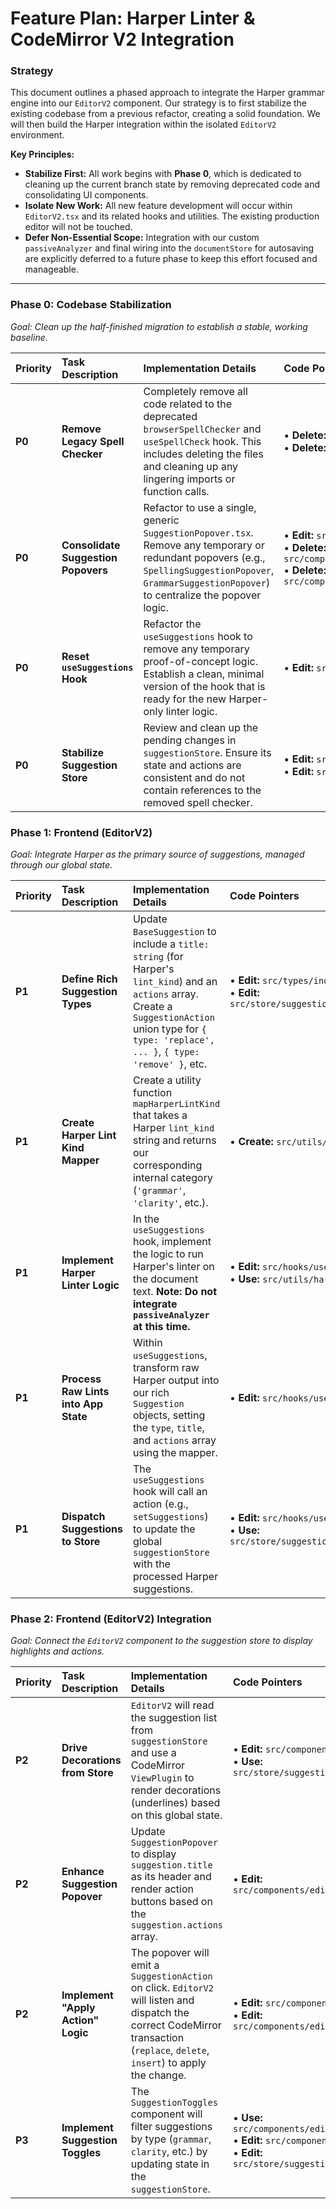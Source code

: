 # Feature Plan: Harper Linter & CodeMirror V2 Integration

### **Strategy**

This document outlines a phased approach to integrate the Harper grammar engine into our `EditorV2` component. Our strategy is to first stabilize the existing codebase from a previous refactor, creating a solid foundation. We will then build the Harper integration within the isolated `EditorV2` environment.

**Key Principles:**
- **Stabilize First:** All work begins with **Phase 0**, which is dedicated to cleaning up the current branch state by removing deprecated code and consolidating UI components.
- **Isolate New Work:** All new feature development will occur within `EditorV2.tsx` and its related hooks and utilities. The existing production editor will not be touched.
- **Defer Non-Essential Scope:** Integration with our custom `passiveAnalyzer` and final wiring into the `documentStore` for autosaving are explicitly deferred to a future phase to keep this effort focused and manageable.

---

### **Phase 0: Codebase Stabilization**

*Goal: Clean up the half-finished migration to establish a stable, working baseline.*

| Priority | Task Description | Implementation Details | Code Pointers | Dependencies | Status |
| :--- | :--- | :--- | :--- | :--- | :--- |
| **P0** | **Remove Legacy Spell Checker** | Completely remove all code related to the deprecated `browserSpellChecker` and `useSpellCheck` hook. This includes deleting the files and cleaning up any lingering imports or function calls. | • **Delete:** `src/hooks/useSpellCheck.ts`<br/>• **Delete:** `src/utils/browserSpellChecker.ts` | None | ✅ **Complete** |
| **P0** | **Consolidate Suggestion Popovers** | Refactor to use a single, generic `SuggestionPopover.tsx`. Remove any temporary or redundant popovers (e.g., `SpellingSuggestionPopover`, `GrammarSuggestionPopover`) to centralize the popover logic. | • **Edit:** `src/components/editor/SuggestionPopover.tsx`<br/>• **Delete:** `src/components/editor/SpellingSuggestionPopover.tsx`<br/>• **Delete:** `src/components/editor/GrammarSuggestionPopover.tsx` | None | ✅ **Complete** |
| **P0** | **Reset `useSuggestions` Hook** | Refactor the `useSuggestions` hook to remove any temporary proof-of-concept logic. Establish a clean, minimal version of the hook that is ready for the new Harper-only linter logic. | • **Edit:** `src/hooks/useSuggestions.ts` | None | ✅ **Complete** |
| **P0** | **Stabilize Suggestion Store** | Review and clean up the pending changes in `suggestionStore`. Ensure its state and actions are consistent and do not contain references to the removed spell checker. | • **Edit:** `src/store/suggestion/suggestion.store.ts`<br/>• **Edit:** `src/store/suggestion/suggestion.types.ts` | Task 1 | ✅ **Complete** |

### **Phase 1: Frontend (EditorV2)**

*Goal: Integrate Harper as the primary source of suggestions, managed through our global state.*

| Priority | Task Description | Implementation Details | Code Pointers | Dependencies | Status |
| :--- | :--- | :--- | :--- | :--- | :--- |
| **P1** | **Define Rich Suggestion Types** | Update `BaseSuggestion` to include a `title: string` (for Harper's `lint_kind`) and an `actions` array. Create a `SuggestionAction` union type for `{ type: 'replace', ... }`, `{ type: 'remove' }`, etc. | • **Edit:** `src/types/index.ts`<br/>• **Edit:** `src/store/suggestion/suggestion.types.ts` | Phase 0 | ✅ **Complete** |
| **P1** | **Create Harper Lint Kind Mapper** | Create a utility function `mapHarperLintKind` that takes a Harper `lint_kind` string and returns our corresponding internal category (`'grammar'`, `'clarity'`, etc.). | • **Create:** `src/utils/harperMapping.ts` | None | ✅ **Complete** |
| **P1** | **Implement Harper Linter Logic** | In the `useSuggestions` hook, implement the logic to run Harper's linter on the document text. **Note: Do not integrate `passiveAnalyzer` at this time.** | • **Edit:** `src/hooks/useSuggestions.ts`<br/>• **Use:** `src/utils/harperLinterSource.ts` | Task 5, Task 6 | ✅ **Complete** |
| **P1** | **Process Raw Lints into App State** | Within `useSuggestions`, transform raw Harper output into our rich `Suggestion` objects, setting the `type`, `title`, and `actions` array using the mapper. | • **Edit:** `src/hooks/useSuggestions.ts` | Task 7 | ✅ **Complete** |
| **P1** | **Dispatch Suggestions to Store** | The `useSuggestions` hook will call an action (e.g., `setSuggestions`) to update the global `suggestionStore` with the processed Harper suggestions. | • **Edit:** `src/hooks/useSuggestions.ts`<br/>• **Use:** `src/store/suggestion/suggestion.actions.ts` | Task 8 | ✅ **Complete** |

### **Phase 2: Frontend (EditorV2) Integration**

*Goal: Connect the `EditorV2` component to the suggestion store to display highlights and actions.*

| Priority | Task Description | Implementation Details | Code Pointers | Dependencies |
| :--- | :--- | :--- | :--- | :--- |
| **P2** | **Drive Decorations from Store** | `EditorV2` will read the suggestion list from `suggestionStore` and use a CodeMirror `ViewPlugin` to render decorations (underlines) based on this global state. | • **Edit:** `src/components/EditorV2.tsx`<br/>• **Use:** `src/store/suggestion/suggestion.store.ts` | Task 9 |
| **P2** | **Enhance Suggestion Popover** | Update `SuggestionPopover` to display `suggestion.title` as its header and render action buttons based on the `suggestion.actions` array. | • **Edit:** `src/components/editor/SuggestionPopover.tsx` | Task 5 |
| **P2** | **Implement "Apply Action" Logic** | The popover will emit a `SuggestionAction` on click. `EditorV2` will listen and dispatch the correct CodeMirror transaction (`replace`, `delete`, `insert`) to apply the change. | • **Edit:** `src/components/EditorV2.tsx`<br/>• **Edit:** `src/components/editor/SuggestionPopover.tsx` | Task 11 |
| **P3** | **Implement Suggestion Toggles** | The `SuggestionToggles` component will filter suggestions by type (`grammar`, `clarity`, etc.) by updating state in the `suggestionStore`. | • **Use:** `src/components/editor/SuggestionToggles.tsx`<br/>• **Edit:** `src/components/EditorV2.tsx`<br/>• **Edit:** `src/store/suggestion/suggestion.store.ts` | Task 10 | 